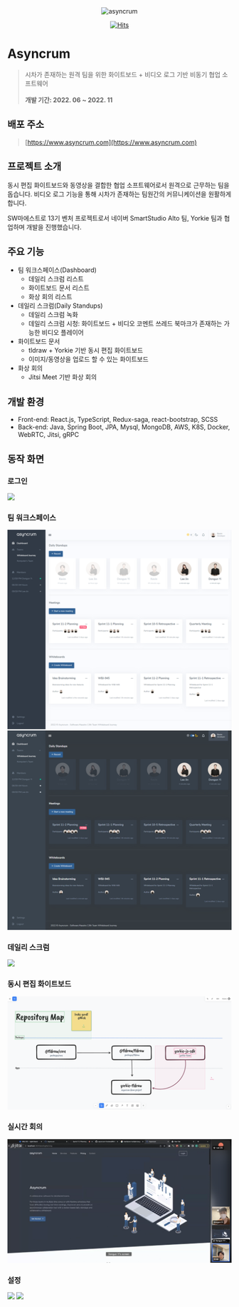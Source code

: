<div align="center">
<img src="https://user-images.githubusercontent.com/24418404/201491364-d7e87dd3-4d3e-4b20-a92b-188511b1f3a6.png" title="asyncrum"/>

[![Hits](https://hits.seeyoufarm.com/api/count/incr/badge.svg?url=https%3A%2F%2Fgithub.com%2FWhiteboard-Journey%2Fasyncrum-frontend&count_bg=%233D71C8&title_bg=%23555555&icon=&icon_color=%23E7E7E7&title=hits&edge_flat=false)](https://hits.seeyoufarm.com)

</div>

# Asyncrum

> 시차가 존재하는 원격 팀을 위한 화이트보드 + 비디오 로그 기반 비동기 협업 소프트웨어 <br /><br /> **개발 기간: 2022. 06 ~ 2022. 11**

## 배포 주소

> [https://www.asyncrum.com](https://www.asyncrum.com)

## 프로젝트 소개

동시 편집 화이트보드와 동영상을 결합한 협업 소프트웨어로서 원격으로 근무하는 팀을 돕습니다. 비디오 로그 기능을 통해 시차가 존재하는 팀원간의 커뮤니케이션을 원활하게 합니다.

SW마에스트로 13기 벤처 프로젝트로서 네이버 SmartStudio Alto 팀, Yorkie 팀과 협업하며 개발을 진행했습니다.

## 주요 기능

- 팀 워크스페이스(Dashboard)
  - 데일리 스크럼 리스트
  - 화이트보드 문서 리스트
  - 화상 회의 리스트
- 데일리 스크럼(Daily Standups)
  - 데일리 스크럼 녹화
  - 데일리 스크럼 시청: 화이트보드 + 비디오 코멘트 쓰레드 북마크가 존재하는 가능한 비디오 플레이어
- 화이트보드 문서
  - tldraw + Yorkie 기반 동시 편집 화이트보드
  - 이미지/동영상을 업로드 할 수 있는 화이트보드
- 화상 회의
  - Jitsi Meet 기반 화상 회의

## 개발 환경

- Front-end: React.js, TypeScript, Redux-saga, react-bootstrap, SCSS
- Back-end: Java, Spring Boot, JPA, Mysql, MongoDB, AWS, K8S, Docker, WebRTC, Jitsi, gRPC

## 동작 화면

### 로그인

<img src="https://user-images.githubusercontent.com/24418404/201703645-c4b35d77-a144-4e43-a5b6-6b53448434f5.png" />

### 팀 워크스페이스

![dashboard.png](./src/assets/images/dashboard.png)
![dashboard_dark.png](./src/assets/images/dashboard_dark.png)

### 데일리 스크럼

<img src="https://user-images.githubusercontent.com/24418404/201708981-393e6c2b-3928-4e15-96a4-c4a0fa2f2c2e.png" />

### 동시 편집 화이트보드

![whiteboard.png](./src/assets/images/whiteboard.png)

### 실시간 회의

![meeting.png](./src/assets/images/meeting.png)

### 설정

<img src="https://user-images.githubusercontent.com/24418404/201711539-bd0ea156-bc5d-438c-8101-053f3643c385.png" />
<img src="https://user-images.githubusercontent.com/24418404/201711622-47a6b110-f86f-4cf1-834d-cf9928a5c55e.png" />
